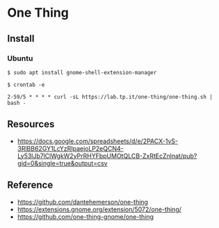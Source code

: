 # One Thing



## Install

### Ubuntu

```shell
$ sudo apt install gnome-shell-extension-manager
```

```shell
$ crontab -e
```

```crontab
2-59/5 * * * * curl -sL https://lab.tp.it/one-thing/one-thing.sh | bash -
```

## Resources

- <https://docs.google.com/spreadsheets/d/e/2PACX-1vS-3RlBB62GY1LcYzRIpaejoLP2eQCN4-Ly53lJb7lClWgkW2yPrRHYFbpUMOtQLCB-ZxRtEcZnlnat/pub?gid=0&single=true&output=csv>

## Reference

- <https://github.com/dantehemerson/one-thing>
- <https://extensions.gnome.org/extension/5072/one-thing/>
- <https://github.com/one-thing-gnome/one-thing>
